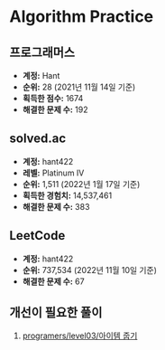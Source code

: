 # Algorithm Practice

## 프로그래머스

- **계정:** Hant
- **순위:** 28 (2021년 11월 14일 기준)
- **획득한 점수:** 1674
- **해결한 문제 수:** 192

## solved.ac

- **계정:** hant422
- **레벨:** Platinum IV
- **순위:** 1,511 (2022년 1월 17일 기준)
- **획득한 경험치:** 14,537,461
- **해결한 문제 수:** 383

## LeetCode

- **계정:** hant422
- **순위:** 737,534 (2022년 11월 10일 기준)
- **해결한 문제 수:** 67

## 개선이 필요한 풀이

1. [programers/level03/아이템 줍기](./programers/level03/아이템%20줍기.md)

